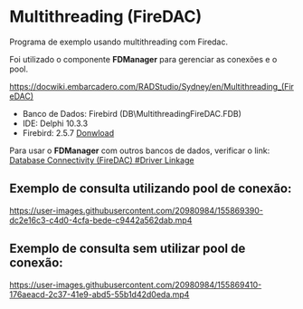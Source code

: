 # Multithreading (FireDAC)

Programa de exemplo usando multithreading com Firedac.

Foi utilizado o componente **FDManager** para gerenciar as conexões e o pool.

https://docwiki.embarcadero.com/RADStudio/Sydney/en/Multithreading_(FireDAC)


* Banco de Dados: Firebird (DB\MultithreadingFireDAC.FDB)
* IDE: Delphi 10.3.3
* Firebird: 2.5.7 [Donwload](http://sourceforge.net/projects/firebird/files/firebird-win32/2.5.7-Release/Firebird-2.5.7.27050_0_Win32.exe/download)

Para usar o **FDManager** com outros bancos de dados, verificar o link: [Database Connectivity (FireDAC) #Driver Linkage](https://docwiki.embarcadero.com/RADStudio/Sydney/en/Database_Connectivity_(FireDAC))

## Exemplo de consulta utilizando pool de conexão:

https://user-images.githubusercontent.com/20980984/155869390-dc2e16c3-c4d0-4cfa-bede-c9442a562dab.mp4

## Exemplo de consulta sem utilizar pool de conexão:

https://user-images.githubusercontent.com/20980984/155869410-176aeacd-2c37-41e9-abd5-55b1d42d0eda.mp4
